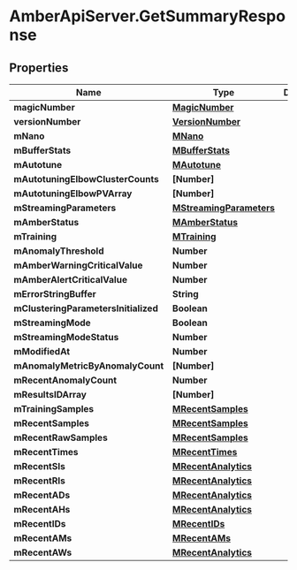 # AmberApiServer.GetSummaryResponse

## Properties
Name | Type | Description | Notes
------------ | ------------- | ------------- | -------------
**magicNumber** | [**MagicNumber**](MagicNumber.md) |  | [optional] 
**versionNumber** | [**VersionNumber**](VersionNumber.md) |  | [optional] 
**mNano** | [**MNano**](MNano.md) |  | 
**mBufferStats** | [**MBufferStats**](MBufferStats.md) |  | [optional] 
**mAutotune** | [**MAutotune**](MAutotune.md) |  | 
**mAutotuningElbowClusterCounts** | **[Number]** |  | 
**mAutotuningElbowPVArray** | **[Number]** |  | 
**mStreamingParameters** | [**MStreamingParameters**](MStreamingParameters.md) |  | 
**mAmberStatus** | [**MAmberStatus**](MAmberStatus.md) |  | 
**mTraining** | [**MTraining**](MTraining.md) |  | 
**mAnomalyThreshold** | **Number** |  | 
**mAmberWarningCriticalValue** | **Number** |  | 
**mAmberAlertCriticalValue** | **Number** |  | 
**mErrorStringBuffer** | **String** |  | [optional] 
**mClusteringParametersInitialized** | **Boolean** |  | [optional] 
**mStreamingMode** | **Boolean** |  | [optional] 
**mStreamingModeStatus** | **Number** |  | [optional] 
**mModifiedAt** | **Number** |  | [optional] 
**mAnomalyMetricByAnomalyCount** | **[Number]** |  | [optional] 
**mRecentAnomalyCount** | **Number** |  | [optional] 
**mResultsIDArray** | **[Number]** |  | [optional] 
**mTrainingSamples** | [**MRecentSamples**](MRecentSamples.md) |  | [optional] 
**mRecentSamples** | [**MRecentSamples**](MRecentSamples.md) |  | 
**mRecentRawSamples** | [**MRecentSamples**](MRecentSamples.md) |  | 
**mRecentTimes** | [**MRecentTimes**](MRecentTimes.md) |  | 
**mRecentSIs** | [**MRecentAnalytics**](MRecentAnalytics.md) |  | 
**mRecentRIs** | [**MRecentAnalytics**](MRecentAnalytics.md) |  | 
**mRecentADs** | [**MRecentAnalytics**](MRecentAnalytics.md) |  | 
**mRecentAHs** | [**MRecentAnalytics**](MRecentAnalytics.md) |  | 
**mRecentIDs** | [**MRecentIDs**](MRecentIDs.md) |  | [optional] 
**mRecentAMs** | [**MRecentAMs**](MRecentAMs.md) |  | [optional] 
**mRecentAWs** | [**MRecentAnalytics**](MRecentAnalytics.md) |  | 
